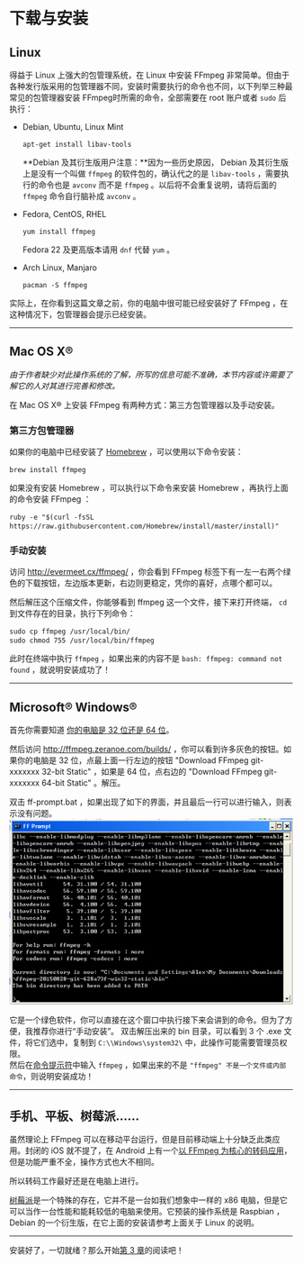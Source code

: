 # 下载与安装
## Linux

得益于 Linux 上强大的包管理系统，在 Linux 中安装 FFmpeg 非常简单。但由于各种发行版采用的包管理器不同，安装时需要执行的命令也不同，以下列举三种最常见的包管理器安装 FFmpeg时所需的命令，全部需要在 root 账户或者 `sudo` 后执行：

-	Debian, Ubuntu, Linux Mint  
	
		apt-get install libav-tools
	
	**Debian 及其衍生版用户注意：**因为一些历史原因， Debian 及其衍生版上是没有一个叫做 `ffmpeg` 的软件包的，确认代之的是 `libav-tools` ，需要执行的命令也是 `avconv` 而不是 `ffmpeg` 。以后将不会重复说明，请将后面的 `ffmpeg` 命令自行脑补成 `avconv` 。

-	Fedora, CentOS, RHEL
	
		yum install ffmpeg
	
	Fedora 22 及更高版本请用 `dnf` 代替 `yum` 。

-	Arch Linux, Manjaro
	
		pacman -S ffmpeg

实际上，在你看到这篇文章之前，你的电脑中很可能已经安装好了 FFmpeg ，在这种情况下，包管理器会提示已经安装。

------------------

## Mac OS X&reg;

*由于作者缺少对此操作系统的了解，所写的信息可能不准确，本节内容或许需要了解它的人对其进行完善和修改。*

在 Mac OS X&reg; 上安装 FFmpeg 有两种方式：第三方包管理器以及手动安装。

### 第三方包管理器

如果你的电脑中已经安装了 [Homebrew](http://brew.sh/) ，可以使用以下命令安装：

	brew install ffmpeg

如果没有安装 Homebrew ，可以执行以下命令来安装 Homebrew ，再执行上面的命令安装 FFmpeg ：

	ruby -e "$(curl -fsSL https://raw.githubusercontent.com/Homebrew/install/master/install)"

### 手动安装

访问 <http://evermeet.cx/ffmpeg/> ，你会看到 FFmpeg 标签下有一左一右两个绿色的下载按钮，左边版本更新，右边则更稳定，凭你的喜好，点哪个都可以。

然后解压这个压缩文件，你能够看到 ffmpeg 这一个文件，接下来打开终端， `cd` 到文件存在的目录，执行下列命令：

	sudo cp ffmpeg /usr/local/bin/
	sudo chmod 755 /usr/local/bin/ffmpeg

此时在终端中执行 `ffmpeg` ，如果出来的内容不是 `bash: ffmpeg: command not found` ，就说明安装成功了！

------------------

## Microsoft&reg; Windows&reg;

首先你需要知道 [你的电脑是 32 位还是 64 位](https://support.microsoft.com/zh-cn/kb/827218)。

然后访问 <http://ffmpeg.zeranoe.com/builds/> ，你可以看到许多灰色的按钮。如果你的电脑是 32 位，点最上面一行左边的按钮 "Download FFmpeg git-xxxxxxx 32-bit Static" ，如果是 64 位，点右边的 "Download FFmpeg git-xxxxxxx 64-bit Static" 。解压。

双击 ff-prompt.bat ，如果出现了如下的界面，并且最后一行可以进行输入，则表示没有问题。  
![ff-prompt](image/windows-ff-prompt.png)

它是一个绿色软件，你可以直接在这个窗口中执行接下来会讲到的命令。但为了方便，我推荐你进行“手动安装”。
双击解压出来的 bin 目录，可以看到 3 个 .exe 文件，将它们选中，复制到 `C:\\Windows\system32\` 中，此操作可能需要管理员权限。  
然后在[命令提示符](https://zh.wikipedia.org/wiki/%E5%91%BD%E4%BB%A4%E6%8F%90%E7%A4%BA%E5%AD%97%E5%85%83)中输入 `ffmpeg` ，如果出来的不是 `"ffmpeg" 不是一个文件或内部命令`，则说明安装成功！

----------------------

## 手机、平板、树莓派……

虽然理论上 FFmpeg 可以在移动平台运行，但是目前移动端上十分缺乏此类应用。封闭的 iOS 就不提了，在 Android 上有一个[以 FFmpeg 为核心的转码应用](https://play.google.com/store/apps/details?id=com.silentlexx.ffmpeggui)，但是功能严重不全，操作方式也大不相同。

所以转码工作最好还是在电脑上进行。

[树莓派](https://zh.wikipedia.org/wiki/%E6%A0%91%E8%8E%93%E6%B4%BE)是一个特殊的存在，它并不是一台如我们想象中一样的 x86 电脑，但是它可以当作一台性能和能耗较低的电脑来使用。它预装的操作系统是 Raspbian ， Debian 的一个衍生版，在它上面的安装请参考上面关于 Linux 的说明。

------------------------

安装好了，一切就绪？那么开始[第 3 章](03-execute.md)的阅读吧！
